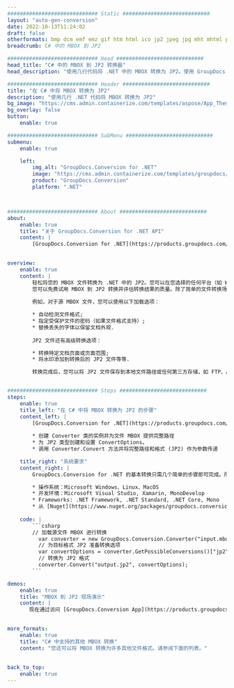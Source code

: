 ```yaml
---
############################# Static ############################
layout: "auto-gen-conversion"
date: 2022-10-13T11:24:02
draft: false
otherformats: bmp dcm emf emz gif htm html ico jp2 jpeg jpg mht mhtml png psb psd svg svgz tga tif tiff webp wmf wmz
breadcrumb: C# 中的 MBOX 到 JP2

############################# Head ############################
head_title: "C# 中的 MBOX 到 JP2 转换器"
head_description: "使用几行代码将 .NET 中的 MBOX 转换为 JP2。使用 GroupDocs 文档转换 API 转换 160 多种文件格式。"

############################# Header ############################
title: "在 C# 中将 MBOX 转换为 JP2"
description: "使用几行 .NET 代码将 MBOX 转换为 JP2"
bg_image: "https://cms.admin.containerize.com/templates/aspose/App_Themes/V3/images/bg/header1.png"
bg_overlay: false
button:
    enable: true

############################# SubMenu ############################
submenu:
    enable: true

    left:
        img_alt: "GroupDocs.Conversion for .NET"
        image: "https://cms.admin.containerize.com/templates/groupdocs/images/product-logos/90x90-noborder/groupdocs-conversion-net.png"
        product: "GroupDocs.Conversion"
        platform: ".NET"



############################# About ############################
about:
    enable: true
    title: "关于 GroupDocs.Conversion for .NET API"
    content: |
        [GroupDocs.Conversion for .NET](https://products.groupdocs.com/conversion/net/)可用于转换Microsoft Word、Excel、PowerPoint、PDF、Visio等格式。 GroupDocs.Conversion 是一个独立的 API，适用于需要高性能的后端和内部系统。它不依赖于任何软件，例如 Microsoft 或 Open Office。
    

overview:
    enable: true
    content: |
        轻松将您的 MBOX 文件转换为 .NET 中的 JP2。您可以在您选择的任何平台（如 Windows、Linux、macOS）中仅使用几行 C# 代码行。
        您可以免费试用 MBOX 到 JP2 转换并评估转换结果的质量。除了简单的文件转换场景，您还可以尝试更高级的选项来加载源 MBOX 文件和保存输出 JP2 结果。 
        
        例如，对于源 MBOX 文件，您可以使用以下加载选项：

        * 自动检测文件格式;
        * 指定受保护文件的密码（如果文件格式支持）;
        * 替换丢失的字体以保留文档外观.
        
        JP2 文件还有高级转换选项：

        * 转换特定文档页面或页面范围;
        * 将水印添加到转换后的 JP2 文件等等.

        转换完成后，您可以将 JP2 文件保存到本地文件路径或任何第三方存储，如 FTP、Amazon S3、Google Drive、Dropbox 等。请注意 - 将 MBOX 转换为 JP2 无需安装任何额外的软件 - 如 MS Office、Open Office、Adobe Acrobat Reader 等。


############################# Steps ############################
steps:
    enable: true
    title_left: "在 C# 中将 MBOX 转换为 JP2 的步骤"
    content_left: |
        [GroupDocs.Conversion for .NET](https://products.groupdocs.com/conversion/net/) 使开发人员只需几行代码即可轻松地将 MBOX 文件转换为 JP2。
        
        * 创建 Converter 类的实例并为文件 MBOX 提供完整路径
        * 为 JP2 类型创建和设置 ConvertOptions。
        * 调用 Converter.Convert 方法并将完整路径和格式 (JP2) 作为参数传递

    title_right: "系统要求"
    content_right: |
        GroupDocs.Conversion for .NET 的基本转换只需几个简单的步骤即可完成。所有主要平台和操作系统都支持我们的 API。在执行以下代码之前，请确保您的系统上安装了以下先决条件。

        * 操作系统：Microsoft Windows、Linux、MacOS
        * 开发环境：Microsoft Visual Studio, Xamarin, MonoDevelop
        * Frameworks: .NET Framework, .NET Standard, .NET Core, Mono
        * 从 [Nuget](https://www.nuget.org/packages/groupdocs.conversion) 获取最新的 GroupDocs.Conversion for .NET
         
    code: |
        ```csharp    
        // 加载源文件 MBOX 进行转换
          var converter = new GroupDocs.Conversion.Converter("input.mbox");
          // 为目标格式 JP2 准备转换选项
          var convertOptions = converter.GetPossibleConversions()["jp2"].ConvertOptions;
          // 转换为 JP2 格式
          converter.Convert("output.jp2", convertOptions);
        ```

demos:
    enable: true
    title: "MBOX 到 JP2 现场演示"
    content: |
       现在通过访问 [GroupDocs.Conversion App](https://products.groupdocs.app/conversion/family) 网站将 MBOX 转换为 JP2。在线演示具有以下优点
          

more_formats:
    enable: true
    title: "C# 中支持的其他 MBOX 转换"
    content: "您还可以将 MBOX 转换为许多其他文件格式。请参阅下面的列表。"
       
       
back_to_top:
    enable: true
---
```


